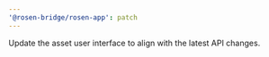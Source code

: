 ```yaml
---
'@rosen-bridge/rosen-app': patch
---
```


Update the asset user interface to align with the latest API changes.
